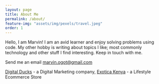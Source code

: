 ```yaml
---
layout: page
title: About Me
permalink: /about/
feature-img: "assets/img/pexels/travel.jpeg"
order: 1
---
```


Hello, I am Marvin! I am an avid learner and enjoy solving problems using code. My other hobby is writing about topics I like; most commonly technology and other stuff I find interesting. Keep in touch with me.

Send me an email [marvin.ogot@gmail.com](http://digitalducks.co.ke/)

[Digital Ducks](http://digitalducks.co.ke/) - a Digital Marketing company, [Exotica Kenya](http://exotica.co.ke/) - a Lifestyle Ecommerce Store

 
